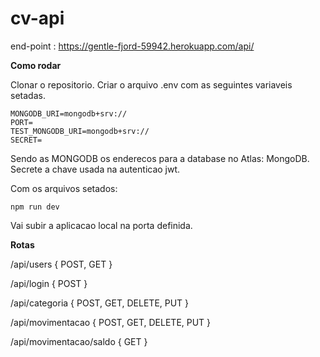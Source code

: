 # cv-api

end-point : https://gentle-fjord-59942.herokuapp.com/api/


**Como rodar**

 Clonar o repositorio.
 Criar o arquivo .env com as seguintes variaveis setadas.

    MONGODB_URI=mongodb+srv://
    PORT=
    TEST_MONGODB_URI=mongodb+srv://
    SECRET=
Sendo as MONGODB os enderecos para a database no Atlas: MongoDB.
Secrete a chave usada na autenticao jwt.

Com os arquivos setados:

    npm run dev
Vai subir a aplicacao local na porta definida.

**Rotas**

/api/users { POST, GET }

/api/login  { POST } 

/api/categoria { POST, GET, DELETE, PUT }

/api/movimentacao { POST, GET, DELETE, PUT }

/api/movimentacao/saldo { GET }

